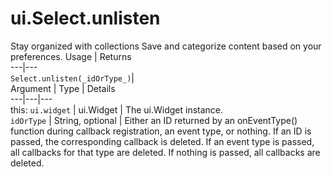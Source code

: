  
#  ui.Select.unlisten
Stay organized with collections  Save and categorize content based on your preferences. 
Usage | Returns  
---|---  
`Select.unlisten(_idOrType_)`|   
Argument | Type | Details  
---|---|---  
this: `ui.widget` | ui.Widget | The ui.Widget instance.  
`idOrType` | String, optional | Either an ID returned by an onEventType() function during callback registration, an event type, or nothing. If an ID is passed, the corresponding callback is deleted. If an event type is passed, all callbacks for that type are deleted. If nothing is passed, all callbacks are deleted.  
